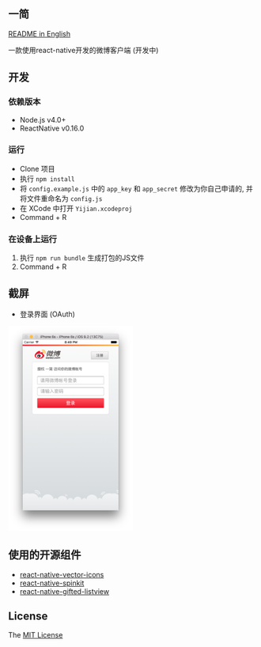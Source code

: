 一简
---

[README in English](README_en.md)

一款使用react-native开发的微博客户端 (开发中)

## 开发

### 依赖版本

- Node.js v4.0+
- ReactNative v0.16.0

### 运行

- Clone 项目
- 执行 `npm install`
- 将 `config.example.js` 中的 `app_key` 和 `app_secret` 修改为你自己申请的, 并将文件重命名为 `config.js`
- 在 XCode 中打开 `Yijian.xcodeproj`
- Command + R

### 在设备上运行

1. 执行 `npm run bundle` 生成打包的JS文件
2. Command + R

## 截屏

- 登录界面 (OAuth)

<img src="./screenshot/OAuth.png" width="50%" />

## 使用的开源组件

- [react-native-vector-icons](https://github.com/oblador/react-native-vector-icons)
- [react-native-spinkit](https://github.com/maxs15/react-native-spinkit)
- [react-native-gifted-listview](https://github.com/FaridSafi/react-native-gifted-listview)

## License

The [MIT License](LICENSE)
